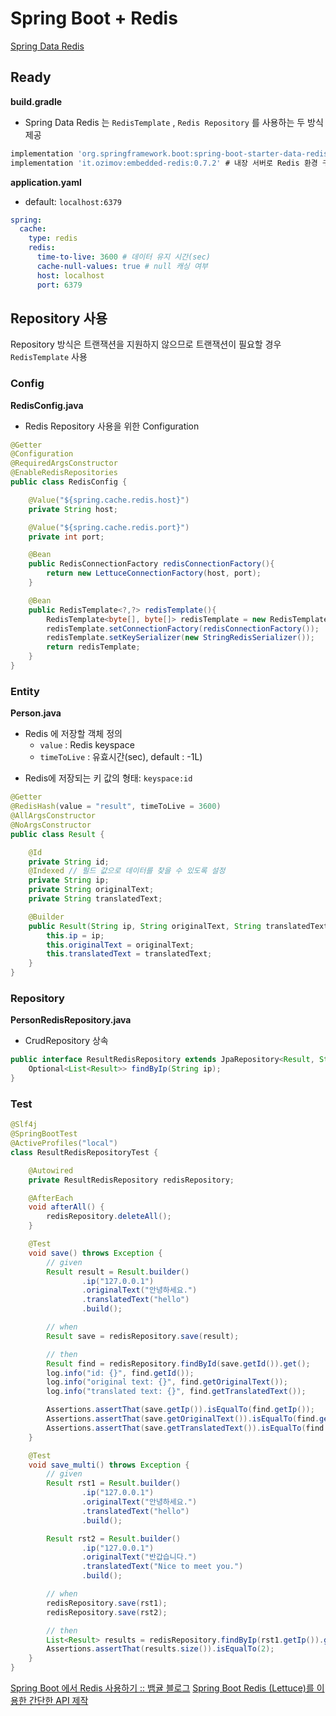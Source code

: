 # Spring Boot + Redis
[Spring Data Redis](https://docs.spring.io/spring-data/data-redis/docs/current/reference/html/#redis:setup)

## Ready
**build.gradle**
- Spring Data Redis 는 `RedisTemplate` , `Redis Repository` 를 사용하는 두 방식 제공
```gradle
implementation 'org.springframework.boot:spring-boot-starter-data-redis'
implementation 'it.ozimov:embedded-redis:0.7.2' # 내장 서버로 Redis 환경 구성
```

**application.yaml**
- default: `localhost:6379`
```yml
spring:
  cache:
    type: redis
    redis:
      time-to-live: 3600 # 데이터 유지 시간(sec)
      cache-null-values: true # null 캐싱 여부
      host: localhost
      port: 6379
```


## Repository 사용
Repository 방식은 트랜잭션을 지원하지 않으므로 트랜잭션이 필요할 경우 `RedisTemplate` 사용

### Config

**RedisConfig.java**
- Redis Repository 사용을 위한 Configuration
```java
@Getter
@Configuration
@RequiredArgsConstructor
@EnableRedisRepositories
public class RedisConfig {

    @Value("${spring.cache.redis.host}")
    private String host;

    @Value("${spring.cache.redis.port}")
    private int port;

    @Bean
    public RedisConnectionFactory redisConnectionFactory(){
        return new LettuceConnectionFactory(host, port);
    }

    @Bean
    public RedisTemplate<?,?> redisTemplate(){
        RedisTemplate<byte[], byte[]> redisTemplate = new RedisTemplate<>();
        redisTemplate.setConnectionFactory(redisConnectionFactory());
        redisTemplate.setKeySerializer(new StringRedisSerializer());
        return redisTemplate;
    }
}
```

### Entity
**Person.java**
- Redis 에 저장할 객체 정의
	- `value` : Redis keyspace
	* `timeToLive` : 유효시간(sec), default : -1L)
* Redis에 저장되는 키 값의 형태: `keyspace:id`

```java
@Getter
@RedisHash(value = "result", timeToLive = 3600)
@AllArgsConstructor
@NoArgsConstructor
public class Result {

    @Id
    private String id;
    @Indexed // 필드 값으로 데이터를 찾을 수 있도록 설정
    private String ip;
    private String originalText;
    private String translatedText;

    @Builder
    public Result(String ip, String originalText, String translatedText) {
        this.ip = ip;
        this.originalText = originalText;
        this.translatedText = translatedText;
    }
}

```

### Repository
**PersonRedisRepository.java**
- CrudRepository 상속
```java
public interface ResultRedisRepository extends JpaRepository<Result, String> {
    Optional<List<Result>> findByIp(String ip);
}
```

### Test
```java
@Slf4j
@SpringBootTest
@ActiveProfiles("local")
class ResultRedisRepositoryTest {

    @Autowired
    private ResultRedisRepository redisRepository;

    @AfterEach
    void afterAll() {
        redisRepository.deleteAll();
    }

    @Test
    void save() throws Exception {
        // given
        Result result = Result.builder()
                .ip("127.0.0.1")
                .originalText("안녕하세요.")
                .translatedText("hello")
                .build();

        // when
        Result save = redisRepository.save(result);

        // then
        Result find = redisRepository.findById(save.getId()).get();
        log.info("id: {}", find.getId());
        log.info("original text: {}", find.getOriginalText());
        log.info("translated text: {}", find.getTranslatedText());

        Assertions.assertThat(save.getIp()).isEqualTo(find.getIp());
        Assertions.assertThat(save.getOriginalText()).isEqualTo(find.getOriginalText());
        Assertions.assertThat(save.getTranslatedText()).isEqualTo(find.getTranslatedText());
    }

    @Test
    void save_multi() throws Exception {
        // given
        Result rst1 = Result.builder()
                .ip("127.0.0.1")
                .originalText("안녕하세요.")
                .translatedText("hello")
                .build();

        Result rst2 = Result.builder()
                .ip("127.0.0.1")
                .originalText("반갑습니다.")
                .translatedText("Nice to meet you.")
                .build();

        // when
        redisRepository.save(rst1);
        redisRepository.save(rst2);

        // then
        List<Result> results = redisRepository.findByIp(rst1.getIp()).get();
        Assertions.assertThat(results.size()).isEqualTo(2);
    }
}
```

[Spring Boot 에서 Redis 사용하기 :: 뱀귤 블로그](https://bcp0109.tistory.com/328)
[Spring Boot Redis (Lettuce)를 이용한 간단한 API 제작](https://ozofweird.tistory.com/entry/Spring-Boot-Redis-Lettuce%EB%A5%BC-%EC%9D%B4%EC%9A%A9%ED%95%9C-%EA%B0%84%EB%8B%A8%ED%95%9C-API-%EC%A0%9C%EC%9E%91)